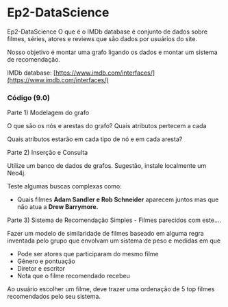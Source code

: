 # Ep2-DataScience
Ep2-DataScience
O que é o IMDb database é conjunto de dados sobre filmes, séries, atores e reviews que são dados por usuários do site.

 Nosso objetivo é montar uma grafo ligando os dados e montar um sistema de recomendação.

IMDb database: [https://www.imdb.com/interfaces/](https://www.imdb.com/interfaces/)

### Código (9.0)

Parte 1) Modelagem do grafo

O que são os nós e arestas do grafo? Quais atributos pertecem a cada 

Quais atributos estarão em cada tipo de nó e em cada aresta?

Parte 2) Inserção e Consulta

Utilize um banco de dados de grafos. Sugestão, instale localmente um Neo4j.

Teste algumas buscas complexas como:

- Quais filmes **Adam Sandler e Rob Schneider** aparecem juntos mas que não atua a **Drew Barrymore.**

Parte 3) Sistema de Recomendação Simples - Filmes parecidos com este….

Fazer um modelo de similaridade de filmes baseado em alguma regra inventada pelo grupo que envolvam um sistema de peso e medidas em que

- Pode ser atores que participaram do mesmo filme
- Gênero e pontuação
- Diretor e escritor
- Nota que o filme recomendado recebeu

Ao usuário escolher um filme, deve trazer uma ordenação de 5 top filmes recomendados pelo seu sistema.
